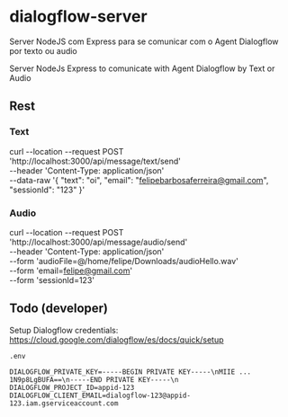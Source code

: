 # dialogflow-server
Server NodeJS com Express para se comunicar com o Agent Dialogflow por texto ou audio

Server NodeJs Express to comunicate with Agent Dialogflow by Text or Audio


## Rest

### Text
curl --location --request POST 'http://localhost:3000/api/message/text/send' \
--header 'Content-Type: application/json' \
--data-raw '{
	"text": "oi", 
	"email": "felipebarbosaferreira@gmail.com", 
	"sessionId": "123"
}'

### Audio
curl --location --request POST 'http://localhost:3000/api/message/audio/send' \
--header 'Content-Type: application/json' \
--form 'audioFile=@/home/felipe/Downloads/audioHello.wav' \
--form 'email=felipe@gmail.com' \
--form 'sessionId=123'

## Todo (developer)
Setup Dialogflow credentials: https://cloud.google.com/dialogflow/es/docs/quick/setup


```
.env

DIALOGFLOW_PRIVATE_KEY=-----BEGIN PRIVATE KEY-----\nMIIE ... 1N9p8LgBUFA==\n-----END PRIVATE KEY-----\n
DIALOGFLOW_PROJECT_ID=appid-123
DIALOGFLOW_CLIENT_EMAIL=dialogflow-123@appid-123.iam.gserviceaccount.com
```